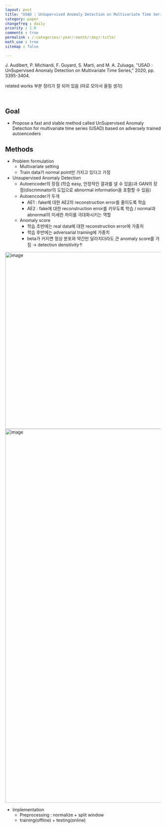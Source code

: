 ```yaml
---
layout: post
title: "USAD : UnSupervised Anomaly Detection on Multivariate Time Series"
category: paper
changefreq : daily
priority : 1.0
comments : true
permalink : /:categories/:year/:month/:day/:title/
math_use : true
sitemap : false

---
```


J. Audibert, P. Michiardi, F. Guyard, S. Marti, and M. A. Zuluaga, "USAD : UnSupervised Anomaly Detection on Multivariate Time Series," 2020, pp. 3395-3404.

related works 부분 정리가 잘 되어 있음 (따로 모아서 올릴 생각)

<br>

## Goal

- Propose a fast and stable method called UnSupervised Anomaly Detection for multivariate time series (USAD) based on adversely trained autoencoders

## Methods

- Problem formulation
  - Multivariate setting
  - Train data가 normal point만 가지고 있다고 가정
- Unsupervised Anomaly Detection
  - Autoencoder의 장점 (학습 easy, 안정적인 결과를 낼 수 있음)과 GAN의 장점(discriminator의 도입으로 abnormal information을 포함할 수 있음)
  - Autoencoder가 두개
    - AE1 : fake에 대한 AE2의 reconstruction error를 줄이도록 학습
    - AE2 : fake에 대한 reconstruction error를 키우도록 학습 / normal과 abnormal의 미세한 차이를 극대화시키는 역할
  - Anomaly score
    - 학습 초반에는 real data에 대한 reconstruction error에 가중치
    - 학습 후반에는 adversarial training에 가중치
    - beta가 커지면 정상 분포와 약간만 달라지더라도 큰 anomaly score를 가짐 → detection densitivity↑

<img width="571" alt="image" src="https://user-images.githubusercontent.com/85778937/187325141-05862114-8c65-4080-b2c2-989c45ed6416.png">

<img width="1207" alt="image" src="https://user-images.githubusercontent.com/85778937/187323003-9095d96f-b41d-4ff6-a74a-0c5012518212.png">

<br>

- Implementation
  - Preprocessing : normalize + split window
  - training(offline) + testing(online)